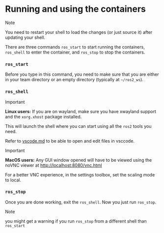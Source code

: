 # Running and using the containers
> [!NOTE]
> You need to restart your shell to load the changes (or just source it) after updating your shell.

There are three commands `ros_start` to start running the containers, `ros_shell` to enter the container, and `ros_stop` to stop the containers.

### `ros_start`

Before you type in this command, you need to make sure that you are either in your team directory or an empty directory (typically at `~/ros2_ws`).

### `ros_shell`

> [!IMPORTANT]
> **Linux users:** If you are on wayland, make sure you have xwayland support and the `xorg.xhost` package installed.

This will launch the shell where you can start using all the `ros2` tools you need.

Refer to [vscode.md](./vscode.md) to be able to open and edit files in vsccode.

> [!IMPORTANT]
> **MacOS users:** Any GUI window opened will have to be viewed using the noVNC viewer at
> <http://localhost:8080/vnc.html>
>
> For a better VNC experience, in the settings toolbox, set the scaling
> mode to local.

### `ros_stop`

Once you are done working, exit the `ros_shell`. Now you just run `ros_stop`. 

> [!NOTE]
> you might get a warning if you run `ros_stop` from a different shell than `ros_start`